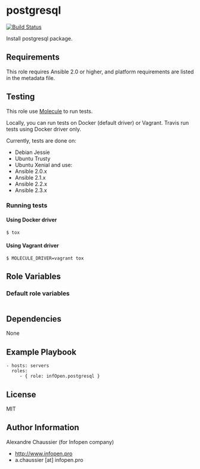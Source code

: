 # postgresql

[![Build Status](https://travis-ci.org/infOpen/ansible-role-postgresql.svg?branch=master)](https://travis-ci.org/infOpen/ansible-role-postgresql)

Install postgresql package.

## Requirements

This role requires Ansible 2.0 or higher,
and platform requirements are listed in the metadata file.

## Testing

This role use [Molecule](https://github.com/metacloud/molecule/) to run tests.

Locally, you can run tests on Docker (default driver) or Vagrant.
Travis run tests using Docker driver only.

Currently, tests are done on:
- Debian Jessie
- Ubuntu Trusty
- Ubuntu Xenial
and use:
- Ansible 2.0.x
- Ansible 2.1.x
- Ansible 2.2.x
- Ansible 2.3.x

### Running tests

#### Using Docker driver

```
$ tox
```

#### Using Vagrant driver

```
$ MOLECULE_DRIVER=vagrant tox
```

## Role Variables

### Default role variables

``` yaml
```

## Dependencies

None

## Example Playbook

    - hosts: servers
      roles:
         - { role: infOpen.postgresql }

## License

MIT

## Author Information

Alexandre Chaussier (for Infopen company)
- http://www.infopen.pro
- a.chaussier [at] infopen.pro

